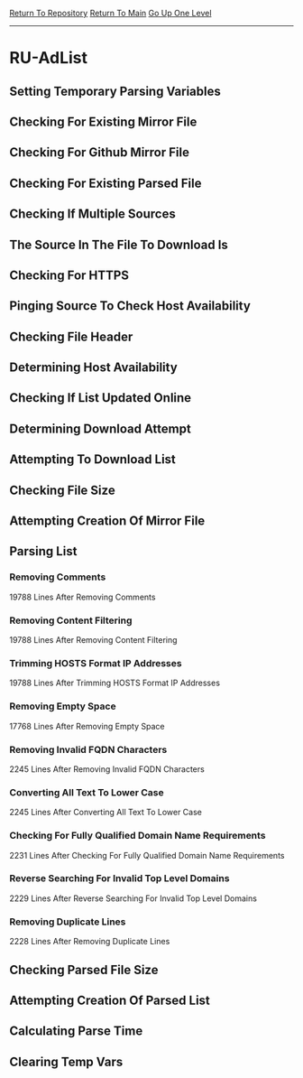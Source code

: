 [Return To Repository](https://github.com/deathbybandaid/piholeparser/)
[Return To Main](https://github.com/deathbybandaid/piholeparser/blob/master/RecentRunLogs/Mainlog.md)
[Go Up One Level](https://github.com/deathbybandaid/piholeparser/blob/master/RecentRunLogs/TopLevelScripts/30-Processing-External-Blacklists.md)
____________________________________
# RU-AdList
## Setting Temporary Parsing Variables
## Checking For Existing Mirror File
## Checking For Github Mirror File
## Checking For Existing Parsed File
## Checking If Multiple Sources
## The Source In The File To Download Is
## Checking For HTTPS
## Pinging Source To Check Host Availability
## Checking File Header
## Determining Host Availability
## Checking If List Updated Online
## Determining Download Attempt
## Attempting To Download List
## Checking File Size
## Attempting Creation Of Mirror File
## Parsing List
### Removing Comments
19788 Lines After Removing Comments
### Removing Content Filtering
19788 Lines After Removing Content Filtering
### Trimming HOSTS Format IP Addresses
19788 Lines After Trimming HOSTS Format IP Addresses
### Removing Empty Space
17768 Lines After Removing Empty Space
### Removing Invalid FQDN Characters
2245 Lines After Removing Invalid FQDN Characters
### Converting All Text To Lower Case
2245 Lines After Converting All Text To Lower Case
### Checking For Fully Qualified Domain Name Requirements
2231 Lines After Checking For Fully Qualified Domain Name Requirements
### Reverse Searching For Invalid Top Level Domains
2229 Lines After Reverse Searching For Invalid Top Level Domains
### Removing Duplicate Lines
2228 Lines After Removing Duplicate Lines
## Checking Parsed File Size
## Attempting Creation Of Parsed List
## Calculating Parse Time
## Clearing Temp Vars
